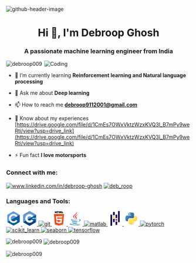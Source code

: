 ![github-header-image](https://github.com/user-attachments/assets/9888d3b7-7d63-4d0e-91e0-17dcf4adc39d)
<h1 align="center">Hi 👋, I'm Debroop Ghosh</h1>
<h3 align="center">A passionate machine learning engineer from India</h3>
<img align="right" alt="Coding" width="400" src="https://user-images.githubusercontent.com/74038190/212750996-938b257b-266c-45a7-9af7-655341c0f58b.gif">
<p align="left"> <img src="https://komarev.com/ghpvc/?username=debroop009&label=Profile%20views&color=0e75b6&style=flat" alt="debroop009" /> </p>


- 🌱 I’m currently learning **Reinforcement learning and Natural language processing**

- 💬 Ask me about **Deep learning**

- 📫 How to reach me **debroop9112001@gmail.com**

- 📄 Know about my experiences [https://drive.google.com/file/d/1CmEs7OWxVktzWzxKVQ3l_B7mPy9weRti/view?usp=drive_link](https://drive.google.com/file/d/1CmEs7OWxVktzWzxKVQ3l_B7mPy9weRti/view?usp=drive_link)

- ⚡ Fun fact **I love motorsports**

<h3 align="left">Connect with me:</h3>
<p align="left">
<a href="https://linkedin.com/in/www.linkedin.com/in/debroop-ghosh" target="blank"><img align="center" src="https://raw.githubusercontent.com/rahuldkjain/github-profile-readme-generator/master/src/images/icons/Social/linked-in-alt.svg" alt="www.linkedin.com/in/debroop-ghosh" height="30" width="40" /></a>
<a href="https://instagram.com/deb_roop" target="blank"><img align="center" src="https://raw.githubusercontent.com/rahuldkjain/github-profile-readme-generator/master/src/images/icons/Social/instagram.svg" alt="deb_roop" height="30" width="40" /></a>
</p>

<h3 align="left">Languages and Tools:</h3>
<p align="left"> <a href="https://www.cprogramming.com/" target="_blank" rel="noreferrer"> <img src="https://raw.githubusercontent.com/devicons/devicon/master/icons/c/c-original.svg" alt="c" width="40" height="40"/> </a> <a href="https://www.w3schools.com/cpp/" target="_blank" rel="noreferrer"> <img src="https://raw.githubusercontent.com/devicons/devicon/master/icons/cplusplus/cplusplus-original.svg" alt="cplusplus" width="40" height="40"/> </a> <a href="https://git-scm.com/" target="_blank" rel="noreferrer"> <img src="https://www.vectorlogo.zone/logos/git-scm/git-scm-icon.svg" alt="git" width="40" height="40"/> </a> <a href="https://www.w3.org/html/" target="_blank" rel="noreferrer"> <img src="https://raw.githubusercontent.com/devicons/devicon/master/icons/html5/html5-original-wordmark.svg" alt="html5" width="40" height="40"/> </a> <a href="https://www.java.com" target="_blank" rel="noreferrer"> <img src="https://raw.githubusercontent.com/devicons/devicon/master/icons/java/java-original.svg" alt="java" width="40" height="40"/> </a> <a href="https://www.mathworks.com/" target="_blank" rel="noreferrer"> <img src="https://upload.wikimedia.org/wikipedia/commons/2/21/Matlab_Logo.png" alt="matlab" width="40" height="40"/> </a> <a href="https://pandas.pydata.org/" target="_blank" rel="noreferrer"> <img src="https://raw.githubusercontent.com/devicons/devicon/2ae2a900d2f041da66e950e4d48052658d850630/icons/pandas/pandas-original.svg" alt="pandas" width="40" height="40"/> </a> <a href="https://www.python.org" target="_blank" rel="noreferrer"> <img src="https://raw.githubusercontent.com/devicons/devicon/master/icons/python/python-original.svg" alt="python" width="40" height="40"/> </a> <a href="https://pytorch.org/" target="_blank" rel="noreferrer"> <img src="https://www.vectorlogo.zone/logos/pytorch/pytorch-icon.svg" alt="pytorch" width="40" height="40"/> </a> <a href="https://scikit-learn.org/" target="_blank" rel="noreferrer"> <img src="https://upload.wikimedia.org/wikipedia/commons/0/05/Scikit_learn_logo_small.svg" alt="scikit_learn" width="40" height="40"/> </a> <a href="https://seaborn.pydata.org/" target="_blank" rel="noreferrer"> <img src="https://seaborn.pydata.org/_images/logo-mark-lightbg.svg" alt="seaborn" width="40" height="40"/> </a> <a href="https://www.tensorflow.org" target="_blank" rel="noreferrer"> <img src="https://www.vectorlogo.zone/logos/tensorflow/tensorflow-icon.svg" alt="tensorflow" width="40" height="40"/> </a> </p>

<p><img align="left" src="https://github-readme-stats.vercel.app/api/top-langs?username=debroop009&show_icons=true&locale=en&layout=compact" alt="debroop009" /></p>

<p>&nbsp;<img align="center" src="https://github-readme-stats.vercel.app/api?username=debroop009&show_icons=true&locale=en" alt="debroop009" /></p>

<p><img align="center" src="https://github-readme-streak-stats.herokuapp.com/?user=debroop009&" alt="debroop009" /></p>
